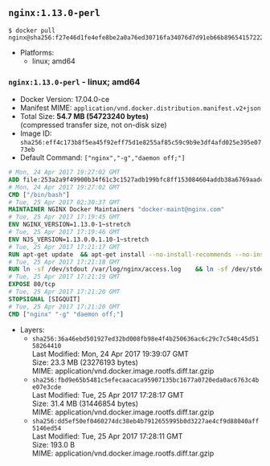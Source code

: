 ## `nginx:1.13.0-perl`

```console
$ docker pull nginx@sha256:f27e46d1fe4efe8be2a0a76ed30716fa34076d7d91eb66b89654157222265c5d
```

-	Platforms:
	-	linux; amd64

### `nginx:1.13.0-perl` - linux; amd64

-	Docker Version: 17.04.0-ce
-	Manifest MIME: `application/vnd.docker.distribution.manifest.v2+json`
-	Total Size: **54.7 MB (54723240 bytes)**  
	(compressed transfer size, not on-disk size)
-	Image ID: `sha256:eff4c173b8f5ea45f92eff75d1e8255af85c59c9b9e3df4afd025e395e0773eb`
-	Default Command: `["nginx","-g","daemon off;"]`

```dockerfile
# Mon, 24 Apr 2017 19:27:02 GMT
ADD file:253a2a9f49900b34f61c3c1527adb199bfc8ff153084604addb38a6769aadce7 in / 
# Mon, 24 Apr 2017 19:27:02 GMT
CMD ["/bin/bash"]
# Tue, 25 Apr 2017 02:30:37 GMT
MAINTAINER NGINX Docker Maintainers "docker-maint@nginx.com"
# Tue, 25 Apr 2017 17:19:45 GMT
ENV NGINX_VERSION=1.13.0-1~stretch
# Tue, 25 Apr 2017 17:19:46 GMT
ENV NJS_VERSION=1.13.0.0.1.10-1~stretch
# Tue, 25 Apr 2017 17:21:17 GMT
RUN apt-get update 	&& apt-get install --no-install-recommends --no-install-suggests -y gnupg1 	&& 	NGINX_GPGKEY=573BFD6B3D8FBC641079A6ABABF5BD827BD9BF62; 	found=''; 	for server in 		ha.pool.sks-keyservers.net 		hkp://keyserver.ubuntu.com:80 		hkp://p80.pool.sks-keyservers.net:80 		pgp.mit.edu 	; do 		echo "Fetching GPG key $NGINX_GPGKEY from $server"; 		apt-key adv --keyserver "$server" --keyserver-options timeout=10 --recv-keys "$NGINX_GPGKEY" && found=yes && break; 	done; 	test -z "$found" && echo >&2 "error: failed to fetch GPG key $NGINX_GPGKEY" && exit 1; 	apt-get remove --purge -y gnupg1 && apt-get -y --purge autoremove && rm -rf /var/lib/apt/lists/* 	&& echo "deb http://nginx.org/packages/mainline/debian/ stretch nginx" >> /etc/apt/sources.list 	&& apt-get update 	&& apt-get install --no-install-recommends --no-install-suggests -y 						nginx=${NGINX_VERSION} 						nginx-module-xslt=${NGINX_VERSION} 						nginx-module-geoip=${NGINX_VERSION} 						nginx-module-image-filter=${NGINX_VERSION} 						nginx-module-perl=${NGINX_VERSION} 						nginx-module-njs=${NJS_VERSION} 						gettext-base 	&& rm -rf /var/lib/apt/lists/*
# Tue, 25 Apr 2017 17:21:18 GMT
RUN ln -sf /dev/stdout /var/log/nginx/access.log 	&& ln -sf /dev/stderr /var/log/nginx/error.log
# Tue, 25 Apr 2017 17:21:19 GMT
EXPOSE 80/tcp
# Tue, 25 Apr 2017 17:21:20 GMT
STOPSIGNAL [SIGQUIT]
# Tue, 25 Apr 2017 17:21:20 GMT
CMD ["nginx" "-g" "daemon off;"]
```

-	Layers:
	-	`sha256:36a46ebd501927ed32bd008fb98e4f4b250636ac6c29c7c540c45d5158264410`  
		Last Modified: Mon, 24 Apr 2017 19:39:07 GMT  
		Size: 23.3 MB (23276193 bytes)  
		MIME: application/vnd.docker.image.rootfs.diff.tar.gzip
	-	`sha256:fbd9e65b5481c5efecaacaca95907135bc1677a0720eda0ac6763c4be07e3cde`  
		Last Modified: Tue, 25 Apr 2017 17:28:17 GMT  
		Size: 31.4 MB (31446854 bytes)  
		MIME: application/vnd.docker.image.rootfs.diff.tar.gzip
	-	`sha256:dd5ef50ef0460274dc38eb4b7912655995b0d3227ae4cf9d88040aff5146ed54`  
		Last Modified: Tue, 25 Apr 2017 17:28:11 GMT  
		Size: 193.0 B  
		MIME: application/vnd.docker.image.rootfs.diff.tar.gzip
